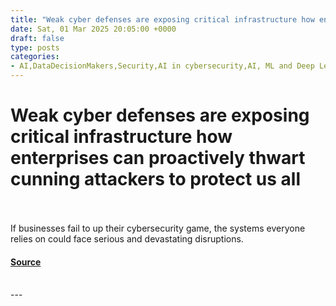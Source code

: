 ```yaml
---
title: "Weak cyber defenses are exposing critical infrastructure how enterprises can proactively thwart cunning attackers to protect us all"
date: Sat, 01 Mar 2025 20:05:00 +0000
draft: false
type: posts
categories: 
- AI,DataDecisionMakers,Security,AI in cybersecurity,AI, ML and Deep Learning,category-/Computers & Electronics/Computer Security,Cloud and Data Storage Security,Computer Hardware Security,Data Security and Privacy,Network Security and Privacy,Software Security
---
```

# Weak cyber defenses are exposing critical infrastructure how enterprises can proactively thwart cunning attackers to protect us all

<br/>

<br/>
If businesses fail to up their cybersecurity game, the systems everyone relies on could face serious and devastating disruptions.

#### [Source](https://venturebeat.com/security/how-weak-cybersecurity-threatens-critical-infrastructure-and-what-enterprises-must-do-now/)

<br/>
---
